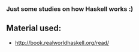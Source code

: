 ### Just some studies on how Haskell works :)


## Material used:

- http://book.realworldhaskell.org/read/
